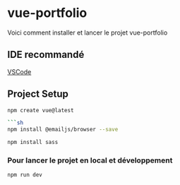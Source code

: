 # vue-portfolio

Voici comment installer et lancer le projet vue-portfolio

## IDE recommandé

[VSCode](https://code.visualstudio.com/)

## Project Setup

```sh
npm create vue@latest 

```sh
npm install @emailjs/browser --save
```

```sh
npm install sass
```


### Pour lancer le projet en local et développement

```sh
npm run dev
```

